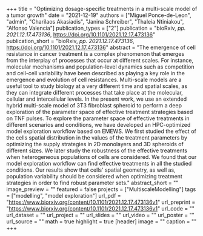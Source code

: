 +++
title = "Optimizing dosage-specific treatments in a multi-scale model of a tumor growth"
date = "2021-12-19"
authors = ["Miguel Ponce-de-Leon", "admin", "Charilaos Akasiadis", "Janina Schreiber", "Thaleia Ntiniakou", "Alfonso Valencia"]
publication_types = ["2"]
publication = "bioRxiv, _pp. 2021.12.17.473136_, https://doi.org/10.1101/2021.12.17.473136"
publication_short = "bioRxiv, _pp. 2021.12.17.473136_, https://doi.org/10.1101/2021.12.17.473136"
abstract = "The emergence of cell resistance in cancer treatment is a complex phenomenon that emerges from the interplay of processes that occur at different scales. For instance, molecular mechanisms and population-level dynamics such as competition and cell-cell variability have been described as playing a key role in the emergence and evolution of cell resistances. Multi-scale models are a useful tool to study biology at a very different time and spatial scales, as they can integrate different processes that take place at the molecular, cellular and intercellular levels. In the present work, we use an extended hybrid multi-scale model of 3T3 fibroblast spheroid to perform a deep exploration of the parameter space of effective treatment strategies based on TNF pulses. To explore the parameter space of effective treatments in different scenarios and conditions, we have developed an HPC-optimized model exploration workflow based on EMEWS. We first studied the effect of the cells spatial distribution in the values of the treatment parameters by optimizing the supply strategies in 2D monolayers and 3D spheroids of different sizes. We later study the robustness of the effective treatments when heterogeneous populations of cells are considered. We found that our model exploration workflow can find effective treatments in all the studied conditions. Our results show that cells' spatial geometry, as well as, population variability should be considered when optimizing treatment strategies in order to find robust parameter sets."
abstract_short = ""
image_preview = ""
featured = false
projects = ["MultiscaleModelling"]
tags = ["modelling", "model exploration"]
url_pdf = "https://www.biorxiv.org/content/10.1101/2021.12.17.473136v1"
url_preprint = "https://www.biorxiv.org/content/10.1101/2021.12.17.473136v1"
url_code = ""
url_dataset = ""
url_project = ""
url_slides = ""
url_video = ""
url_poster = ""
url_source = ""
math = true
highlight = true
[header]
image = ""
caption = ""
+++

